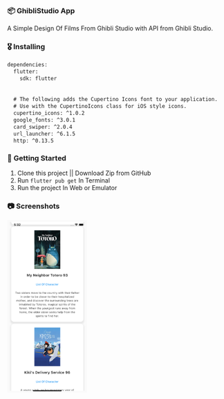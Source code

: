 ### 📦 **GhibliStudio App**

A Simple Design Of Films From Ghibli Studio with API from Ghibli Studio.

### 🎖  **Installing**
```
dependencies:
  flutter:
    sdk: flutter


  # The following adds the Cupertino Icons font to your application.
  # Use with the CupertinoIcons class for iOS style icons.
  cupertino_icons: ^1.0.2
  google_fonts: ^3.0.1
  card_swiper: ^2.0.4
  url_launcher: ^6.1.5
  http: ^0.13.5
```

### 🚀 **Getting Started**
1. Clone this project || Download Zip from GitHub
2. Run `flutter pub get` In Terminal
3. Run the project In Web or Emulator

### 📷 **Screenshots**

<img
    src="/assets/image1.png"
    alt="Main Screen"
    title="Main Screen"
    style="display: inline-block; margin: 0 auto; width: 200; height: 400px">
 
